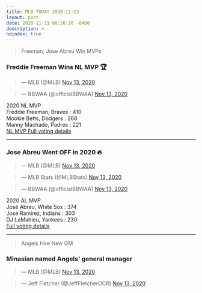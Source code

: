 ```yaml
---
title: MLB TODAY 2020-11-13
layout: post
date: 2020-11-13 08:26:28 -0400
description: >
noindex: true
---
```


> Freeman, Jose Abreu Win MVPs

### Freddie Freeman Wins NL MVP 🏆

<script async src="//platform.twitter.com/widgets.js" charset="utf-8"></script>
<blockquote class="twitter-tweet" data-lang="en">
  &mdash; MLB (@MLB)
  <a href="https://twitter.com/MLB/status/1327036502061305856">Nov 13, 2020</a>
</blockquote>

<script async src="//platform.twitter.com/widgets.js" charset="utf-8"></script>
<blockquote class="twitter-tweet" data-lang="en">
  &mdash; BBWAA (@officialBBWAA)
  <a href="https://twitter.com/officialBBWAA/status/1327037490176299010">Nov 13, 2020</a>
</blockquote>

2020 NL MVP   
Freddie Freeman, Braves : 410   
Mookie Betts, Dodgers : 268   
Manny Machado, Padres : 221   
[NL MVP Full voting details](https://bbwaa.com/20-nl-mvp/)

---

### Jose Abreu Went OFF in 2020 🔥

<script async src="//platform.twitter.com/widgets.js" charset="utf-8"></script>
<blockquote class="twitter-tweet" data-lang="en">
  &mdash; MLB (@MLB)
  <a href="https://twitter.com/MLB/status/1327033771170934790">Nov 13, 2020</a>
</blockquote>

<script async src="//platform.twitter.com/widgets.js" charset="utf-8"></script>
<blockquote class="twitter-tweet" data-lang="en">
  &mdash; MLB Stats (@MLBStats)
  <a href="https://twitter.com/MLBStats/status/1327029053023543297">Nov 13, 2020</a>
</blockquote>

<script async src="//platform.twitter.com/widgets.js" charset="utf-8"></script>
<blockquote class="twitter-tweet" data-lang="en">
  &mdash; BBWAA (@officialBBWAA)
  <a href="https://twitter.com/officialBBWAA/status/1327029433522294784">Nov 13, 2020</a>
</blockquote>

2020 AL MVP   
José Abreu, White Sox : 374   
José Ramírez, Indians : 303   
DJ LeMahieu, Yankees : 230   
[Full voting details](https://bbwaa.com/20-al-mvp/)

---

> Angels Hire New GM

### Minasian named Angels' general manager

<script async src="//platform.twitter.com/widgets.js" charset="utf-8"></script>
<blockquote class="twitter-tweet" data-lang="en">
  &mdash; MLB (@MLB)
  <a href="https://twitter.com/Angels/status/1326997153860833281">Nov 13, 2020</a>
</blockquote>

<script async src="//platform.twitter.com/widgets.js" charset="utf-8"></script>
<blockquote class="twitter-tweet" data-lang="en">
  &mdash; Jeff Fletcher (@JeffFletcherOCR)
  <a href="https://twitter.com/JeffFletcherOCR/status/1326998121344221185">Nov 13, 2020</a>
</blockquote>
